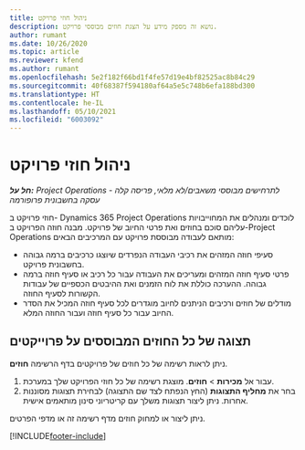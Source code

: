 ```yaml
---
title: ניהול חוזי פרויקט
description: נושא זה מספק מידע על הצגת חוזים מבוססי פרויקט.
author: rumant
ms.date: 10/26/2020
ms.topic: article
ms.reviewer: kfend
ms.author: rumant
ms.openlocfilehash: 5e2f182f66bd1f4fe57d19e4bf82525ac8b84c29
ms.sourcegitcommit: 40f68387f594180af64a5e5c748b6efa188bd300
ms.translationtype: HT
ms.contentlocale: he-IL
ms.lasthandoff: 05/10/2021
ms.locfileid: "6003092"
---
```

# <a name="manage-project-contracts"></a>ניהול חוזי פרויקט

_**חל על:** Project Operations לתרחישים מבוססי משאבים/לא מלאי, פריסה קלה - עסקה בחשבונית פרופורמה_

חוזי פרויקט ב- Dynamics 365 Project Operations לוכדים ומנהלים את המחוייבויות עליהם סוכם בחוזים ואת פרטי החיוב של פרויקט. מבנה חוזה הפרויקט ב-Project Operations מותאם לעבודה מבוססת פרויקט עם המרכיבים הבאים:

- סעיפי חוזה המזהים את רכיבי העבודה הנפרדים שיוצגו כרכיבים ברמה גבוהה בחשבונית פרויקט.
- פרטי סעיף חוזה המזהים ומעריכים את העבודה עבור כל רכיב או סעיף חוזה ברמה גבוהה. ההערכה כוללת את לוח הזמנים ואת ההיבטים הכספיים של עבודות הקשורות לסעיף החוזה.
- מודלים של חוזים ורכיבים הניתנים לחיוב מוגדרים לכל סעיף חוזה המכיל את הסדר החיוב עבור כל סעיף חוזה ועבור החוזה המלא.

## <a name="view-all-project-based-contracts"></a>תצוגה של כל החוזים המבוססים על פרוייקטים

ניתן לראות רשימה של כל חוזים של פרויקטים בדף הרשימה **חוזים**. 

1. עבור אל **מכירות** > **חוזים**. מוצגת רשימה של כל חוזי הפרויקט שלך במערכת. 
2. בחר את **מחליף התצוגות** (החץ הנפתח לצד שם התצוגה) לבחירת תצוגות מסוננות אחרות. ניתן ליצור תצוגות משלך עם קריטריוני סינון מותאמים אישית.

ניתן ליצור או למחוק חוזים מדף רשימה זה או מדפי הפרטים.


[!INCLUDE[footer-include](../../includes/footer-banner.md)]